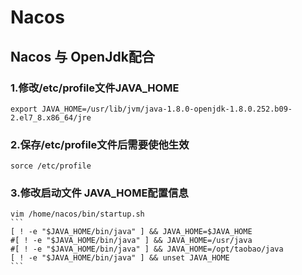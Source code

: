 # Nacos



## Nacos 与 OpenJdk配合



### 1.修改/etc/profile文件JAVA_HOME

```shell
export JAVA_HOME=/usr/lib/jvm/java-1.8.0-openjdk-1.8.0.252.b09-2.el7_8.x86_64/jre
```



### 2.保存/etc/profile文件后需要使他生效

```shell
sorce /etc/profile
```



### 3.修改启动文件 JAVA_HOME配置信息

```shell
vim /home/nacos/bin/startup.sh 
​```
[ ! -e "$JAVA_HOME/bin/java" ] && JAVA_HOME=$JAVA_HOME
#[ ! -e "$JAVA_HOME/bin/java" ] && JAVA_HOME=/usr/java
#[ ! -e "$JAVA_HOME/bin/java" ] && JAVA_HOME=/opt/taobao/java
[ ! -e "$JAVA_HOME/bin/java" ] && unset JAVA_HOME
​```
```



